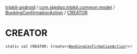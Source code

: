 [tripkit-android](../../index.md) / [com.skedgo.tripkit.common.model](../index.md) / [BookingConfirmationAction](index.md) / [CREATOR](./-c-r-e-a-t-o-r.md)

# CREATOR

`static val CREATOR: Creator<`[`BookingConfirmationAction`](index.md)`!>!`